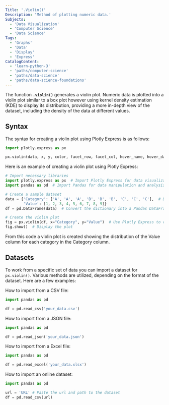 ```yaml
---
Title: '.Violin()'
Description: 'Method of plotting numeric data.'
Subjects:
  - 'Data Visualization'
  - 'Computer Science'
  - 'Data Science'
Tags:
  - 'Graphs'
  - 'Data'
  - 'Display'
  - 'Express'
CatalogContent:
  - 'learn-python-3'
  - 'paths/computer-science'
  - 'paths/data-science'
  - 'paths/data-science-foundations'
---
```


The function **`.violin()`** generates a violin plot. Numeric data is plotted into a violin plot similar to a box plot however using kernel density estimation (KDE) to display its distribution, providing a more in-depth view of the dataset, including the density of the data at different values.

## Syntax

The syntax for creating a violin plot using Plotly Express is as follows:

```py
import plotly.express as px

px.violin(data, x, y, color, facet_row, facet_col, hover_name, hover_data, custom_data, animation_frame, animation_group, category_orders, labels, color_discrete_sequence, color_continuous_scale, range_color, range_x, range_y, title, template, width, height)
```

Here is an example of creating a violin plot using Plotly Express:

```py
# Import necessary libraries
import plotly.express as px  # Import Plotly Express for data visualization
import pandas as pd  # Import Pandas for data manipulation and analysis

# Create a sample dataset
data = {'Category': ['A', 'A', 'A', 'B', 'B', 'B', 'C', 'C', 'C'],  # Define a dictionary with two keys: 'Category' and 'Value'
        'Value': [1, 2, 3, 4, 5, 6, 7, 8, 9]}
df = pd.DataFrame(data)  # Convert the dictionary into a Pandas DataFrame

# Create the violin plot
fig = px.violin(df, x="Category", y="Value")  # Use Plotly Express to create a violin plot with 'Category' on the x-axis and 'Value' on the y-axis
fig.show()  # Display the plot
```

From this code a violin plot is created showing the distribution of the Value column for each category in the Category column.

## Datasets

To work from a specific set of data you can import a dataset for `px.violin()`. Various methods are utilized, depending on the format of the dataset. Here are a few examples:

How to import from a CSV file:

```py
import pandas as pd

df = pd.read_csv('your_data.csv')
```

How to import from a JSON file:

```py
import pandas as pd

df = pd.read_json('your_data.json')
```

How to import from a Excel file:

```py
import pandas as pd

df = pd.read_excel('your_data.xlsx')
```

How to import an online dataset:

```py
import pandas as pd

url = 'URL' # Paste the url and path to the dataset
df = pd.read_csv(url)
```
